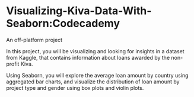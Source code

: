# Visualizing-Kiva-Data-With-Seaborn:Codecademy 
An off-platform project

In this project, you will be visualizing and looking for insights in a dataset from Kaggle, that contains information about loans awarded by the non-profit Kiva.

Using Seaborn, you will explore the average loan amount by country using aggregated bar charts, and visualize the distribution of loan amount by project type and gender using box plots and violin plots.
